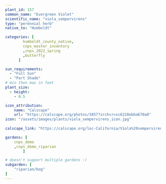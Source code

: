 ```yaml
---
plant_id: 157 
common_name: "Evergreen Violet"
scientific_name: "viola_sempervirens"
type: "perennial herb"
native_to: "Humboldt"

categories: [
        humboldt_county_native,
        cnps_master_inventory
        ,cnps_2022_spring
        ,butterfly
      ]

sun_requirements:
  - "Full Sun"
  - "Part Shade"
# min then max in feet
plant_size:
  - height: 
    - 0.5 

icon_attribution: 
    name: "Calscape"
    url: "https://calscape.org/photos/3857?srchcr=sc6228ebba670a8"
icon: "/assets/images/plants/viola_sempervirens_icon.jpg"
 
calscape_link: "https://calscape.org/loc-California/Viola%20sempervirens(%20)"

gardens: [
    cnps_demo
    ,cnps_demo_riparian
        ]

# doesn't support multiple gardens :(
subgarden: [
    "riparian/bog"
]
---
```








